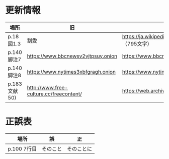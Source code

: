 # 更新情報

場所|旧|新
--|--|--
p.18 図1.3|割愛|https://ja.wikipedia.org/wiki/%E6%80%A7%E3%82%92%E3%82%81%E3%81%90%E3%82%8B%E5%80%8B%E4%BA%BA%E3%81%AE%E5%B0%8A%E5%8E%B3%E3%81%8C%E9%87%8D%E3%82%93%E3%81%9C%E3%82%89%E3%82%8C%E3%82%8B%E7%A4%BE%E4%BC%9A%E3%81%AE%E5%BD%A2%E6%88%90%E3%81%AB%E8%B3%87%E3%81%99%E3%82%8B%E3%81%9F%E3%82%81%E3%81%AB%E6%80%A7%E8%A1%8C%E7%82%BA%E6%98%A0%E5%83%8F%E5%88%B6%E4%BD%9C%E7%89%A9%E3%81%B8%E3%81%AE%E5%87%BA%E6%BC%94%E3%81%AB%E4%BF%82%E3%82%8B%E8%A2%AB%E5%AE%B3%E3%81%AE%E9%98%B2%E6%AD%A2%E3%82%92%E5%9B%B3%E3%82%8A%E5%8F%8A%E3%81%B3%E5%87%BA%E6%BC%94%E8%80%85%E3%81%AE%E6%95%91%E6%B8%88%E3%81%AB%E8%B3%87%E3%81%99%E3%82%8B%E3%81%9F%E3%82%81%E3%81%AE%E5%87%BA%E6%BC%94%E5%A5%91%E7%B4%84%E7%AD%89%E3%81%AB%E9%96%A2%E3%81%99%E3%82%8B%E7%89%B9%E5%89%87%E7%AD%89%E3%81%AB%E9%96%A2%E3%81%99%E3%82%8B%E6%B3%95%E5%BE%8B （795文字）
p.140 脚注7|https://www.bbcnewsv2vjtpsuy.onion|https://www.bbcnewsd73hkzno2ini43t4gblxvycyac5aw4gnv7t2rccijh7745uqd.onion
p.140 脚注8|https://www.nytimes3xbfgragh.onion|https://www.nytimesn7cgmftshazwhfgzm37qxb44r64ytbb2dj3x62d2lljsciiyd.onion
p.183 文献50)|http://www.free-culture.cc/freecontent/|https://web.archive.org/web/20201212044422/http://www.free-culture.cc/freeculture.pdf

# 正誤表

場所|誤|正
--|--|--
p.100 7行目|そのこと|そのことに
